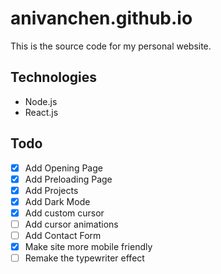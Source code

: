 # anivanchen.github.io

This is the source code for my personal website. 

## Technologies

- Node.js
- React.js

## Todo
- [x] Add Opening Page
- [x] Add Preloading Page
- [x] Add Projects
- [x] Add Dark Mode
- [x] Add custom cursor
- [ ] Add cursor animations
- [ ] Add Contact Form
- [x] Make site more mobile friendly
- [ ] Remake the typewriter effect
